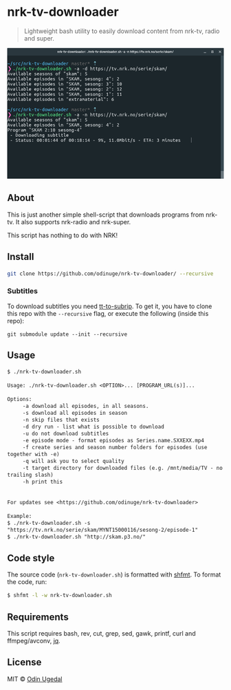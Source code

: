 # nrk-tv-downloader
> Lightweight bash utility to easily download content from nrk-tv,
> radio and super.

![Terminal with nrk-tv-downloader](screenshot.png)

## About

This is just another simple shell-script that downloads programs from nrk-tv. It also supports nrk-radio and nrk-super.

This script has nothing to do with NRK!


## Install
```bash
git clone https://github.com/odinuge/nrk-tv-downloader/ --recursive
```

### Subtitles
To download subtitles you need [tt-to-subrip](https://github.com/odinuge/tt-to-subrip/). To get it, you have to clone this repo with the `--recursive` flag, or execute the following (inside this repo):

```
git submodule update --init --recursive

```

## Usage

```
$ ./nrk-tv-downloader.sh

Usage: ./nrk-tv-downloader.sh <OPTION>... [PROGRAM_URL(s)]...

Options:
     -a download all episodes, in all seasons.
     -s download all episodes in season
     -n skip files that exists
     -d dry run - list what is possible to download
     -u do not download subtitles
     -e episode mode - format episodes as Series.name.SXXEXX.mp4
     -f create series and season number folders for episodes (use together with -e)
     -q will ask you to select quality
     -t target directory for downloaded files (e.g. /mnt/media/TV - no trailing slash)
     -h print this


For updates see <https://github.com/odinuge/nrk-tv-downloader>

Example:
$ ./nrk-tv-downloader.sh -s "https://tv.nrk.no/serie/skam/MYNT15000116/sesong-2/episode-1"
$ ./nrk-tv-downloader.sh "http://skam.p3.no/"
```

## Code style
The source code (`nrk-tv-downloader.sh`) is formatted with [shfmt](https://github.com/mvdan/sh). To format the code, run:

```bash
$ shfmt -l -w nrk-tv-downloader.sh
```

## Requirements
This script requires bash, rev, cut, grep, sed, gawk, printf, curl and ffmpeg/avconv, [jq](https://stedolan.github.io/jq/).

## License
MIT © [Odin Ugedal](https://ugedal.com)
